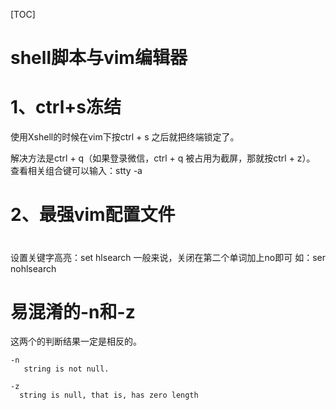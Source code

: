 [TOC]
# shell脚本与vim编辑器

# 1、ctrl+s冻结

使用Xshell的时候在vim下按ctrl + s 之后就把终端锁定了。

解决方法是ctrl + q（如果登录微信，ctrl + q 被占用为截屏，那就按ctrl + z）。
查看相关组合键可以输入：stty -a



# 2、最强vim配置文件

#

设置关键字高亮：set hlsearch
一般来说，关闭在第二个单词加上no即可
如：ser nohlsearch

# 易混淆的-n和-z
这两个的判断结果一定是相反的。
```
-n
   string is not null.

-z
  string is null, that is, has zero length
```







